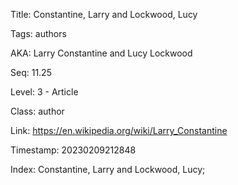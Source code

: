 Title:  Constantine, Larry and Lockwood, Lucy

Tags:   authors

AKA:    Larry Constantine and Lucy Lockwood

Seq:    11.25

Level:  3 - Article

Class:  author

Link:   https://en.wikipedia.org/wiki/Larry_Constantine

Timestamp: 20230209212848

Index:  Constantine, Larry and Lockwood, Lucy; 
